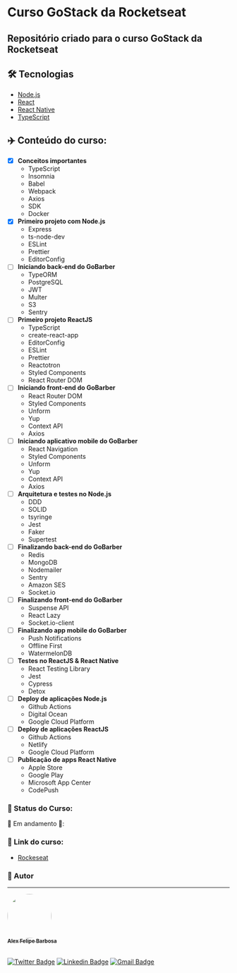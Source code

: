 # Curso GoStack da Rocketseat
## Repositório criado para o curso GoStack da Rocketseat

## 🛠 Tecnologias
- [Node.js](https://nodejs.org/en/)
- [React](https://pt-br.reactjs.org/)
- [React Native](https://reactnative.dev/)
- [TypeScript](https://www.typescriptlang.org/)


## :airplane: Conteúdo do curso:
- [X] <b>Conceitos importantes</b>
    - TypeScript
    - Insomnia
    - Babel
    - Webpack
    - Axios
    - SDK
    - Docker   
- [X] <b>Primeiro projeto com Node.js</b>
    - Express
    - ts-node-dev
    - ESLint
    - Prettier
    - EditorConfig
- [ ] <b>Iniciando back-end do GoBarber</b>
    - TypeORM
    - PostgreSQL
    - JWT
    - Multer
    - S3
    - Sentry
- [ ] <b>Primeiro projeto ReactJS</b>
    - TypeScript
    - create-react-app
    - EditorConfig
    - ESLint
    - Prettier
    - Reactotron
    - Styled Components
    - React Router DOM
- [ ] <b>Iniciando front-end do GoBarber</b>
    - React Router DOM
    - Styled Components
    - Unform
    - Yup
    - Context API
    - Axios
- [ ] <b>Iniciando aplicativo mobile do GoBarber</b>
    - React Navigation
    - Styled Components
    - Unform
    - Yup
    - Context API
    - Axios
- [ ] <b>Arquitetura e testes no Node.js</b>
    - DDD
    - SOLID
    - tsyringe
    - Jest
    - Faker
    - Supertest
- [ ] <b>Finalizando back-end do GoBarber</b>
    - Redis
    - MongoDB
    - Nodemailer
    - Sentry
    - Amazon SES
    - Socket.io
- [ ] <b>Finalizando front-end do GoBarber</b>
    - Suspense API
    - React Lazy
    - Socket.io-client
- [ ] <b>Finalizando app mobile do GoBarber</b>
    - Push Notifications
    - Offline First
    - WatermelonDB
- [ ] <b>Testes no ReactJS & React Native</b>
    - React Testing Library
    - Jest
    - Cypress
    - Detox
- [ ] <b>Deploy de aplicações Node.js</b>
    - Github Actions
    - Digital Ocean
    - Google Cloud Platform
- [ ] <b>Deploy de aplicações ReactJS</b>
    - Github Actions
    - Netlify
    - Google Cloud Platform
- [ ] <b>Publicação de apps React Native</b>
    - Apple Store
    - Google Play
    - Microsoft App Center
    - CodePush

### :dart: Status do Curso: 
🚧 Em andamento 🚧:

### :mega: Link do curso:

- [Rockeseat](https://pages.rocketseat.com.br/gostack)

### :man: Autor

---

<a href="http://www.alexbarbosa.info/">
 <img style="border-radius: 50%;" src="https://avatars3.githubusercontent.com/u/12144620?s=460&u=b9785347e44440d8a08fbbaf61a72288c05671e0&v=4" width="100px;" alt=""/>
 <br />
 <sub><b>Alex Felipe Barbosa</b></sub></a> <a href="http://www.alexbarbosa.info/" title="Blog"></a>
  
<br>[![Twitter Badge](https://img.shields.io/badge/-@alexf_barbosa-1ca0f1?style=flat-square&labelColor=1ca0f1&logo=twitter&logoColor=white&link=https://twitter.com/alexf_barbosa)](https://twitter.com/alexf_barbosa) [![Linkedin Badge](https://img.shields.io/badge/-AlexFelipeBarbosa-blue?style=flat-square&logo=Linkedin&logoColor=white&link=https://www.linkedin.com/in/alexfelipebarbosa/)](https://www.linkedin.com/in/alexfelipebarbosa/) 
[![Gmail Badge](https://img.shields.io/badge/-alex@alexbarbosa.info-c14438?style=flat-square&logo=Gmail&logoColor=white&link=mailto:alex@alexbarbosa.info)](mailto:alex@alexbarbosa.info)

